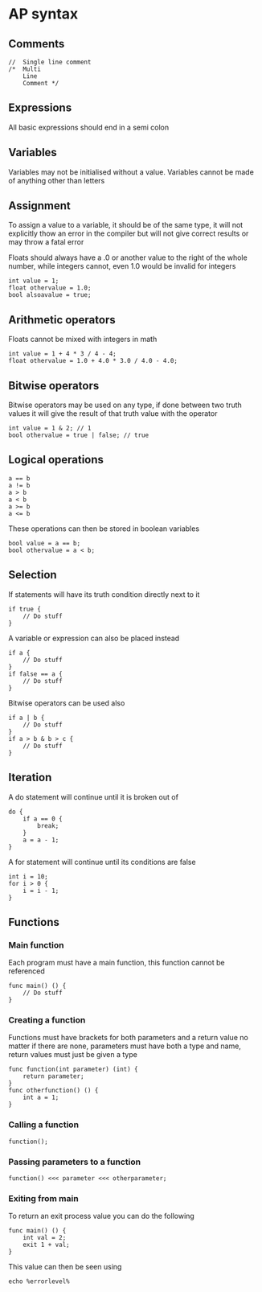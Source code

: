 # AP syntax

## Comments

```
//  Single line comment
/*  Multi
    Line
    Comment */
```

## Expressions

All basic expressions should end in a semi colon

## Variables

Variables may not be initialised without a value. Variables cannot be made of anything other than letters

## Assignment

To assign a value to a variable, it should be of the same type, it will not explicitly thow an error in the compiler but will not give correct results or may throw a fatal error

Floats should always have a .0 or another value to the right of the whole number, while integers cannot, even 1.0 would be invalid for integers

```
int value = 1;
float othervalue = 1.0;
bool alsoavalue = true;
```

## Arithmetic operators

Floats cannot be mixed with integers in math

```
int value = 1 + 4 * 3 / 4 - 4;
float othervalue = 1.0 + 4.0 * 3.0 / 4.0 - 4.0;
```

## Bitwise operators

Bitwise operators may be used on any type, if done between two truth values it will give the result of that truth value with the operator

```
int value = 1 & 2; // 1
bool othervalue = true | false; // true
```

## Logical operations

```
a == b
a != b
a > b
a < b
a >= b
a <= b
```

These operations can then be stored in boolean variables

```
bool value = a == b;
bool othervalue = a < b;
```

## Selection

If statements will have its truth condition directly next to it

```
if true {
    // Do stuff
}
```

A variable or expression can also be placed instead

```
if a {
    // Do stuff
}
if false == a {
    // Do stuff
}
```

Bitwise operators can be used also

```
if a | b {
    // Do stuff
}
if a > b & b > c {
    // Do stuff
}
```

## Iteration

A do statement will continue until it is broken out of

```
do {
    if a == 0 {
        break;
    }
    a = a - 1;
}
```

A for statement will continue until its conditions are false

```
int i = 10;
for i > 0 {
    i = i - 1;
}
```

## Functions

### Main function

Each program must have a main function, this function cannot be referenced

```
func main() () {
    // Do stuff
}
```

### Creating a function

Functions must have brackets for both parameters and a return value no matter if there are none, parameters must have both a type and name, return values must just be given a type

```
func function(int parameter) (int) {
    return parameter;
}
func otherfunction() () {
    int a = 1;
}
```

### Calling a function

```
function();
```

### Passing parameters to a function

```
function() <<< parameter <<< otherparameter;
```

### Exiting from main

To return an exit process value you can do the following

```
func main() () {
    int val = 2;
    exit 1 + val;
}
```

This value can then be seen using

```
echo %errorlevel%
```